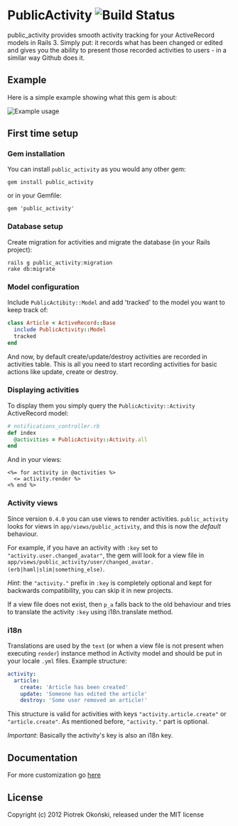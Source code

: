 # PublicActivity ![Build Status](http://travis-ci.org/pokonski/public_activity.png)

public_activity provides smooth activity tracking for your ActiveRecord models in Rails 3.
Simply put: it records what has been changed or edited and gives you the ability to present those recorded activities to users - in a similar way Github does it.

## Example

Here is a simple example showing what this gem is about:

![Example usage](http://i.imgur.com/uGPSm.png)

## First time setup

### Gem installation

You can install `public_activity` as you would any other gem:

    gem install public_activity

or in your Gemfile:

    gem 'public_activity'

### Database setup

Create migration for activities and migrate the database (in your Rails project):

    rails g public_activity:migration
    rake db:migrate

### Model configuration

Include `PublicActibity::Model` and add 'tracked' to the model you want to keep track of:

```ruby
class Article < ActiveRecord::Base
  include PublicActivity::Model
  tracked
end
```

And now, by default create/update/destroy activities are recorded in activities table. This is all you need to start recording activities for basic actions like update, create or destroy.

### Displaying activities

To display them you simply query the `PublicActivity::Activity` ActiveRecord model:

```ruby
# notifications_controller.rb
def index
  @activities = PublicActivity::Activity.all
end
```

And in your views:

```erb
<%= for activity in @activities %>
  <= activity.render %>
<% end %>
```

### Activity views

Since version `0.4.0` you can use views to render activities. `public_activity` looks for views in `app/views/public_activity`, and this is now the *default* behaviour.

For example, if you have an activity with `:key` set to `"activity.user.changed_avatar"`, the gem will look for a view file in `app/views/public_activity/user/changed_avatar.(erb|haml|slim|something_else)`. 

*Hint*: the `"activity."` prefix in `:key` is completely optional and kept for backwards compatibility, you can skip it in new projects.

If a view file does not exist, then `p_a` falls back to the old behaviour and tries to translate the activity `:key` using i18n.translate method. 

### i18n

Translations are used by the `text` (or when a view file is not present when executing `render`) instance method in Activity model and should be put in your locale `.yml` files. Example structure:

```yaml
activity:
  article:
    create: 'Article has been created'
    update: 'Someone has edited the article'
    destroy: 'Some user removed an article!'
```
This structure is valid for activities with keys `"activity.article.create"` or `"article.create"`. As mentioned before, `"activity."` part is optional.

*Important*: Basically the activity's key is also an i18n key.
## Documentation

For more customization go [here](http://rubydoc.info/gems/public_activity/index)

## License
Copyright (c) 2012 Piotrek Okoński, released under the MIT license